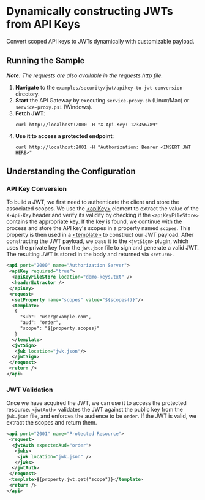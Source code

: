 # Dynamically constructing JWTs from API Keys

Convert scoped API keys to JWTs dynamically with customizable payload.

## Running the Sample
***Note:*** *The requests are also available in the requests.http file.*

1. **Navigate** to the `examples/security/jwt/apikey-to-jwt-conversion` directory.
2. **Start** the API Gateway by executing `service-proxy.sh` (Linux/Mac) or `service-proxy.ps1` (Windows).
3. **Fetch JWT**:
   ```
   curl http://localhost:2000 -H "X-Api-Key: 123456789"
   ```
4. **Use it to access a protected endpoint**:
   ```
   curl http://localhost:2001 -H "Authorization: Bearer <INSERT JWT HERE>"
   ```
## Understanding the Configuration

### API Key Conversion

To build a JWT, we first need to authenticate the client and store the associated scopes. 
We use the [\<apiKey\>](../../api-key/rbac/README.md) element to extract the value of the `X-Api-Key` header and verify its validity by checking if the `<apiKeyFileStore>` contains the appropriate key. 
If the key is found, we continue with the process and store the API key's scopes in a property named `scopes`.
This property is then used in a [\<template\>](../../../template/json/README.md) to construct our JWT payload. 
After constructing the JWT payload, we pass it to the `<jwtSign>` plugin, which uses the private key from the `jwk.json` file to sign and generate a valid JWT. 
The resulting JWT is stored in the body and returned via `<return>`.

```xml
<api port="2000" name="Authorization Server">
 <apiKey required="true">
  <apiKeyFileStore location="demo-keys.txt" />
  <headerExtractor />
 </apiKey>
 <request>
  <setProperty name="scopes" value="${scopes()}"/>
  <template>
   {
     "sub": "user@example.com", 
     "aud": "order", 
     "scope": "${property.scopes}"
   }
  </template>
  <jwtSign>
   <jwk location="jwk.json"/>
  </jwtSign>
 </request>
 <return />
</api>
```

### JWT Validation

Once we have acquired the JWT, we can use it to access the protected resource. 
`<jwtAuth>` validates the JWT against the public key from the `jwk.json` file, and enforces the audience to be `order`. 
If the JWT is valid, we extract the scopes and return them.

```xml
<api port="2001" name="Protected Resource">
 <request>
  <jwtAuth expectedAud="order">
   <jwks>
    <jwk location="jwk.json" />
   </jwks>
  </jwtAuth>
 </request>
 <template>${property.jwt.get("scope")}</template>
 <return />
</api>
```